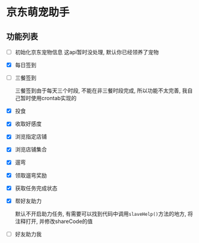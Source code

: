 # 京东萌宠助手

## 功能列表

- [ ] 初始化京东宠物信息
  这api暂时没处理, 默认你已经领养了宠物

- [x] 每日签到

- [ ] 三餐签到

  三餐签到由于每天三个时段, 不能在非三餐时段完成, 所以功能不太完善, 我自己暂时使用crontab实现的

- [x] 投食

- [x] 收取好感度

- [x] 浏览指定店铺

- [x] 浏览店铺集合
  
- [x] 遛弯

- [x] 领取遛弯奖励

- [x] 获取任务完成状态

- [x] 帮好友助力

	默认不开启助力任务, 有需要可以找到代码中调用`slaveHelp()`方法的地方, 将注释打开, 并修改shareCode的值

- [ ] 好友助力我
